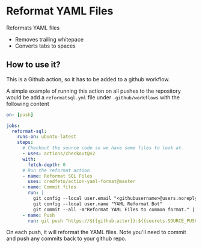 # Reformat YAML Files

Reformats YAML files

* Removes trailing whitepace
* Converts tabs to spaces

## How to use it?
This is a Github action, so it has to be added to a github workflow.  

A simple example of running this action on all pushes to the repository would be
add a `reformatsql.yml` file under `.github/workflows` with the following content
```yaml
on: [push]

jobs:
  reformat-sql:
    runs-on: ubuntu-latest
    steps:
      # Checkout the source code so we have some files to look at.
      - uses: actions/checkout@v2
      with:
        fetch-depth: 0
      # Run the reformat action
      - name: Reformat SQL Files
        uses: credfeto/action-yaml-format@master
      - name: Commit files
        run: |
          git config --local user.email "<githubusername>@users.noreply.github.com"
          git config --local user.name "YAML Reformat Bot"
          git commit --all -m"Reformat YAML Files to common format." || true
      - name: Push
        run: git push "https://${{github.actor}}:${{secrets.SOURCE_PUSH_TOKEN}}@github.com/${{github.repository}}.git" "HEAD:${{ env.GIT_BRANCH }}"
```

On each push, it will reformat the YAML files.  Note you'll need to commit and push any commits back to your github repo. 
